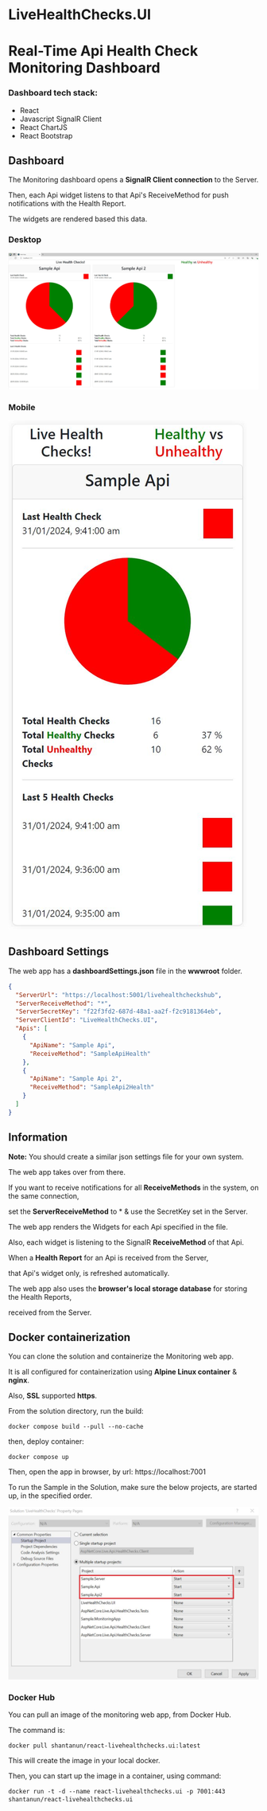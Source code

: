 # LiveHealthChecks.UI
# Real-Time Api Health Check Monitoring Dashboard

### Dashboard tech stack:

* React
* Javascript SignalR Client
* React ChartJS
* React Bootstrap

## Dashboard

The Monitoring dashboard opens a **SignalR Client connection** to the Server.

Then, each Api widget listens to that Api's ReceiveMethod for push notifications with the Health Report.

The widgets are rendered based this data.

### Desktop

![**Sample React Monitoring web app - LiveHealthChecks.UI**](/Docs/React-LiveHealthChecks-UI.jpg)

### Mobile

![**Sample React Monitoring web app - LiveHealthChecks.UI**](/Docs/React-LiveHealthChecks-UI-Mobile.jpg)


## Dashboard Settings

The web app has a **dashboardSettings.json** file in the **wwwroot** folder.

```JSON
{
  "ServerUrl": "https://localhost:5001/livehealthcheckshub",
  "ServerReceiveMethod": "*",
  "ServerSecretKey": "f22f3fd2-687d-48a1-aa2f-f2c9181364eb",
  "ServerClientId": "LiveHealthChecks.UI",
  "Apis": [
    {
      "ApiName": "Sample Api",
      "ReceiveMethod": "SampleApiHealth"
    },
    {
      "ApiName": "Sample Api 2",
      "ReceiveMethod": "SampleApi2Health"
    }
  ]
}
```

## Information

**Note:** You should create a similar json settings file for your own system.

The web app takes over from there.

If you want to receive notifications for all **ReceiveMethods** in the system, on the same connection,

set the **ServerReceiveMethod** to * & use the SecretKey set in the Server.

The web app renders the Widgets for each Api specified in the file.

Also, each widget is listening to the SignalR **ReceiveMethod** of that Api.

When a **Health Report** for an Api is received from the Server,

that Api's widget only, is refreshed automatically.

The web app also uses the **browser's local storage database** for storing the Health Reports,

received from the Server.

## Docker containerization

You can clone the solution and containerize the Monitoring web app.

It is all configured for containerization using **Alpine Linux container** & **nginx**.

Also, **SSL** supported **https**.

From the solution directory, run the build:

```
docker compose build --pull --no-cache
```

then, deploy container:

```
docker compose up
```

Then, open the app in browser, by url: https://localhost:7001

To run the Sample in the Solution, make sure the below projects, are started up, in the specified order.

![**Solution Startup**](/Docs/LiveHealthChecks-Solution-Startup.jpg)

### Docker Hub

You can pull an image of the monitoring web app, from Docker Hub.

The command is:

```
docker pull shantanun/react-livehealthchecks.ui:latest
```

This will create the image in your local docker.

Then, you can start up the image in a container, using command:

```
docker run -t -d --name react-livehealthchecks.ui -p 7001:443 shantanun/react-livehealthchecks.ui 
```